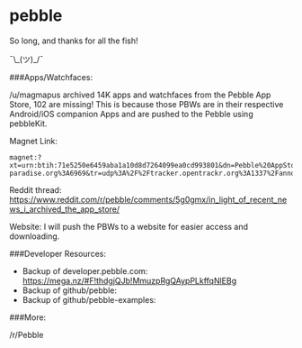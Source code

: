 # pebble
So long, and thanks for all the fish!

¯\\\_(ツ)_/¯

###Apps/Watchfaces:

/u/magmapus archived 14K apps and watchfaces from the Pebble App Store, 102 are missing! This is because those PBWs are in their respective Android/iOS companion Apps and are pushed to the Pebble using pebbleKit.

Magnet Link:

    magnet:?xt=urn:btih:71e5250e6459aba1a10d8d7264099ea0cd993801&dn=Pebble%20AppStore&tr=udp%3A%2F%2Ftracker.openbittorrent.com%3A80&tr=udp%3A%2F%2Fopentor.org%3A2710&tr=udp%3A%2F%2Ftracker.ccc.de%3A80&tr=udp%3A%2F%2Ftracker.blackunicorn.xyz%3A6969&tr=udp%3A%2F%2Ftracker.coppersurfer.tk%3A6969&tr=udp%3A%2F%2Ftracker.leechers-paradise.org%3A6969&tr=udp%3A%2F%2Ftracker.opentrackr.org%3A1337%2Fannounce
    
Reddit thread: https://www.reddit.com/r/pebble/comments/5g0gmx/in_light_of_recent_news_i_archived_the_app_store/

Website: I will push the PBWs to a website for easier access and downloading. 

###Developer Resources:

* Backup of developer.pebble.com: https://mega.nz/#F!thdgjQJb!MmuzpRgQAypPLkffqNlEBg
* Backup of github/pebble:
* Backup of github/pebble-examples:

###More:

/r/Pebble
